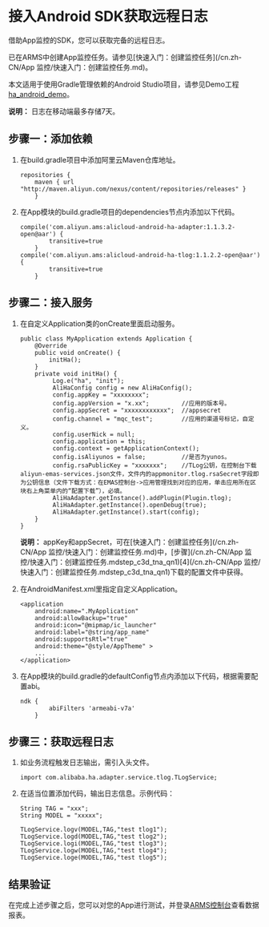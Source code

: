 # 接入Android SDK获取远程日志

借助App监控的SDK，您可以获取完备的远程日志。

已在ARMS中创建App监控任务。请参见[快速入门：创建监控任务](/cn.zh-CN/App 监控/快速入门：创建监控任务.md)。

本文适用于使用Gradle管理依赖的Android Studio项目，请参见Demo工程[ha\_android\_demo](https://github.com/aliyun/alicloud-android-demo/tree/master/ha_android_demo)。

**说明：** 日志在移动端最多存储7天。

## 步骤一：添加依赖

1.  在build.gradle项目中添加阿里云Maven仓库地址。

    ```
    repositories {    
        maven { url "http://maven.aliyun.com/nexus/content/repositories/releases" }
        }
    ```

2.  在App模块的build.gradle项目的dependencies节点内添加以下代码。

    ```
    compile('com.aliyun.ams:alicloud-android-ha-adapter:1.1.3.2-open@aar') {
            transitive=true
        }
    compile('com.aliyun.ams:alicloud-android-ha-tlog:1.1.2.2-open@aar') {
            transitive=true
        }
    ```


## 步骤二：接入服务

1.  在自定义Application类的onCreate里面启动服务。

    ```
    public class MyApplication extends Application {
        @Override
        public void onCreate() {
            initHa();
        }
        private void initHa() {
             Log.e("ha", "init");
             AliHaConfig config = new AliHaConfig();
             config.appKey = "xxxxxxxx";
             config.appVersion = "x.xx";         //应用的版本号。
             config.appSecret = "xxxxxxxxxxxx";  //appsecret
             config.channel = "mqc_test";        //应用的渠道号标记，自定义。
             config.userNick = null;
             config.application = this;
             config.context = getApplicationContext();
             config.isAliyunos = false;          //是否为yunos。
             config.rsaPublicKey = "xxxxxxx";    //TLog公钥，在控制台下载aliyun-emas-services.json文件，文件内的appmonitor.tlog.rsaSecret字段即为公钥信息（文件下载方式：在EMAS控制台->应用管理找到对应的应用，单击应用所在区块右上角菜单内的“配置下载”），必填。
             AliHaAdapter.getInstance().addPlugin(Plugin.tlog);
             AliHaAdapter.getInstance().openDebug(true);
             AliHaAdapter.getInstance().start(config);
        }
    }
    ```

    **说明：** appKey和appSecret，可在[快速入门：创建监控任务](/cn.zh-CN/App 监控/快速入门：创建监控任务.md)中，[步骤](/cn.zh-CN/App 监控/快速入门：创建监控任务.mdstep_c3d_tna_qn1)[4](/cn.zh-CN/App 监控/快速入门：创建监控任务.mdstep_c3d_tna_qn1)下载的配置文件中获得。

2.  在AndroidManifest.xml里指定自定义Application。

    ```
    <application
        android:name=".MyApplication"
        android:allowBackup="true"
        android:icon="@mipmap/ic_launcher"
        android:label="@string/app_name"
        android:supportsRtl="true"
        android:theme="@style/AppTheme" >
        ...
    </application>
    ```

3.  在App模块的build.gradle的defaultConfig节点内添加以下代码，根据需要配置abi。

    ```
    ndk {
            abiFilters 'armeabi-v7a'
        }
    ```


## 步骤三：获取远程日志

1.  如业务流程触发日志输出，需引入头文件。

    ```
    import com.alibaba.ha.adapter.service.tlog.TLogService;
    ```

2.  在适当位置添加代码，输出日志信息。示例代码：

    ```
    String TAG = "xxx";
    String MODEL = "xxxxx";
    
    TLogService.logv(MODEL,TAG,"test tlog1");
    TLogService.logd(MODEL,TAG,"test tlog2");
    TLogService.logi(MODEL,TAG,"test tlog3");
    TLogService.logw(MODEL,TAG,"test tlog4");
    TLogService.loge(MODEL,TAG,"test tlog5");
    ```


## 结果验证

在完成上述步骤之后，您可以对您的App进行测试，并登录[ARMS控制台](https://arms.console.aliyun.com/#/home)查看数据报表。

